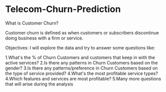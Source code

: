# Telecom-Churn-Prediction

What is Customer Churn?

Customer churn is defined as when customers or subscribers discontinue doing business with a firm or service.

Objectives:
I will explore the data and try to answer some questions like:

1.What's the % of Churn Customers and customers that keep in with the active services?
2.Is there any patterns in Churn Customers based on the gender?
3.Is there any patterns/preference in Churn Customers based on the type of service provided?
4.What's the most profitable service types?
4.Which features and services are most profitable?
5.Many more questions that will arise during the analysis
